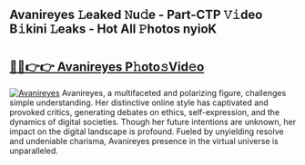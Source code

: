 ## Avanireyes 𝙻eaked 𝙽u𝚍e - Part-CTP 𝚅𝚒deo B𝚒kini 𝙻eaks - Hot All 𝙿hotos nyioK

# <h2><a href="http://ld6eota.urlbe.top/?page=Avanireyes">🔗🔗👉👉 Avanireyes P𝚑oto𝚜Vid𝚎o</a></h2>

[![Avanireyes](https://i.imgur.com/eBuTRDB.gif)](http://ld6eota.urlbe.top/?page=Avanireyes)
Avanireyes, a multifaceted and polarizing figure, challenges simple understanding. Her distinctive online style has captivated and provoked critics, generating debates on ethics, self-expression, and the dynamics of digital societies. Though her future intentions are unknown, her impact on the digital landscape is profound. Fueled by unyielding resolve and undeniable charisma, Avanireyes presence in the virtual universe is unparalleled.

